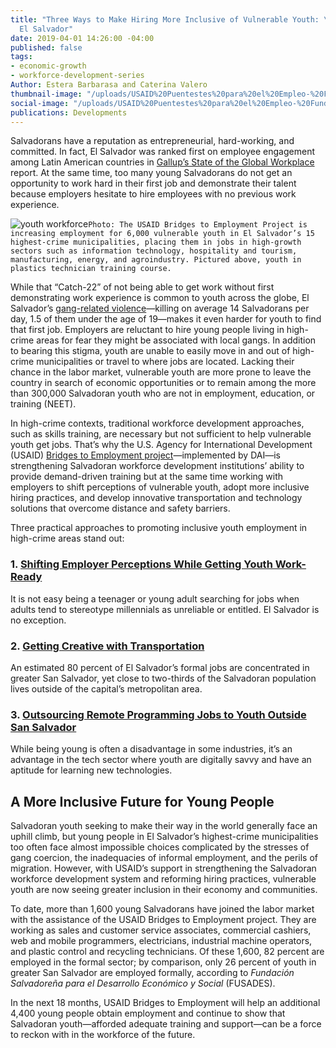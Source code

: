```yaml
---
title: "Three Ways to Make Hiring More Inclusive of Vulnerable Youth: \nLessons from
  El Salvador"
date: 2019-04-01 14:26:00 -04:00
published: false
tags:
- economic-growth
- workforce-development-series
Author: Estera Barbarasa and Caterina Valero
thumbnail-image: "/uploads/USAID%20Puentestes%20para%20el%20Empleo-%20Fundeplast-29%20-1be9d4.jpg"
social-image: "/uploads/USAID%20Puentestes%20para%20el%20Empleo-%20Fundeplast-29%20-1be9d4.jpg"
publications: Developments
---
```


Salvadorans have a reputation as entrepreneurial, hard-working, and committed. In fact, El Salvador was ranked first on employee engagement among Latin American countries in [Gallup’s State of the Global Workplace](https://www.gallup.com/workplace/238079/state-global-workplace-2017.aspx) report. At the same time, too many young Salvadorans do not get an opportunity to work hard in their first job and demonstrate their talent because employers hesitate to hire employees with no previous work experience. 

![youth workforce](/uploads/USAID%20Puentestes%20para%20el%20Empleo-%20Fundeplast-29%20-1be9d4.jpg)`Photo: The USAID Bridges to Employment Project is increasing employment for 6,000 vulnerable youth in El Salvador’s 15 highest-crime municipalities, placing them in jobs in high-growth sectors such as information technology, hospitality and tourism, manufacturing, energy, and agroindustry. Pictured above, youth in plastics technician training course.`

While that “Catch-22” of not being able to get work without first demonstrating work experience is  common to youth across the globe, El Salvador’s [gang-related violence](https://www.npr.org/sections/goatsandsoda/2015/10/05/445382231/how-el-salvador-fell-into-a-web-of-gang-violence)—killing on average 14 Salvadorans per day, 1.5 of them under the age of 19—makes it even harder for youth to find that first job. Employers are reluctant to hire young people living in high-crime areas for fear they might be associated with local gangs. In addition to bearing this stigma, youth are unable to easily move in and out of high-crime municipalities or travel to where jobs are located. Lacking their chance in the labor market, vulnerable youth are more prone to leave the country in search of economic opportunities or to remain among the more than 300,000 Salvadoran youth who are not in employment, education, or training (NEET).

In high-crime contexts, traditional workforce development approaches, such as skills training, are necessary but not sufficient to help vulnerable youth get jobs. That’s why the U.S. Agency for International Development (USAID) [Bridges to Employment project](https://www.dai.com/our-work/projects/usaid-el-salvador-puentes-para-el-empleo-bridges-employment-project)—implemented by DAI—is strengthening Salvadoran workforce development institutions’ ability to provide demand-driven training but at the same time working with employers to shift perceptions of vulnerable youth, adopt more inclusive hiring practices, and develop innovative transportation and technology solutions that overcome distance and safety barriers.

Three practical approaches to promoting inclusive youth employment in high-crime areas stand out:

### 1. [Shifting Employer Perceptions While Getting Youth Work-Ready](/articles/in-el-salvador-shifting-employer-perceptions-while-getting-youth-work-ready)

It is not easy being a teenager or young adult searching for jobs when adults tend to stereotype millennials as unreliable or entitled. El Salvador is no exception.

### 2. [Getting Creative with Transportation](getting-creative-with-transportation-for-el-salvadors-young-job-seekers/articles/) 

An estimated 80 percent of El Salvador’s formal jobs are concentrated in greater San Salvador, yet close to two-thirds of the Salvadoran population lives outside of the capital’s metropolitan area.

### 3. [Outsourcing Remote Programming Jobs to Youth Outside San Salvador](in-el-salvador-outsourcing-remote-programming-jobs-to-youth-outside-the-capital/articles/)

While being young is often a disadvantage in some industries, it’s an advantage in the tech sector where youth are digitally savvy and have an aptitude for learning new technologies. 

## A More Inclusive Future for Young People

Salvadoran youth seeking to make their way in the world generally face an uphill climb, but young people in El Salvador’s highest-crime municipalities too often face almost impossible choices complicated by the stresses of gang coercion, the inadequacies of informal employment, and the perils of migration. However, with USAID’s support in strengthening the Salvadoran workforce development system and reforming hiring practices, vulnerable youth are now seeing greater inclusion in their economy and communities. 

To date, more than 1,600 young Salvadorans have joined the labor market with the assistance of the USAID Bridges to Employment project. They are working as sales and customer service associates, commercial cashiers, web and mobile programmers, electricians, industrial machine operators, and plastic control and recycling technicians. Of these 1,600, 82 percent are employed in the formal sector; by comparison, only 26 percent of youth in greater San Salvador are employed formally, according to *Fundación Salvadoreña para el Desarrollo Económico y Social* (FUSADES). 

In the next 18 months, USAID Bridges to Employment will help an additional 4,400 young people obtain employment and continue to show that Salvadoran youth—afforded adequate training and support—can be a force to reckon with in the workforce of the future. 
